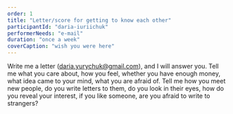 ```yaml
---
order: 1
title: "Letter/score for getting to know each other"
participantId: "daria-iuriichuk"
performerNeeds: "e-mail"
duration: "once a week"
coverCaption: "wish you were here"
---
```


Write me a letter (daria.yurychuk@gmail.com), and I will answer you. Tell me what you care about, how you feel, whether you have enough money, what idea came to your mind, what you are afraid of. Tell me how you meet new people, do you write letters to them, do you look in their eyes, how do you reveal your interest, if you like someone, are you afraid to write to strangers?
